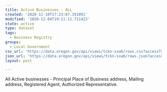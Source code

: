```yaml
---
title: Active Businesses - ALL
created: '2020-11-10T17:23:07.351091'
modified: '2020-12-04T19:11:11.711423'
state: active
type: dataset
tags:
  - Business Registry
groups:
  - Local Government
csv_url: 'https://data.oregon.gov/api/views/tckn-sxa6/rows.csv?accessType=DOWNLOAD'
json_url: 'https://data.oregon.gov/api/views/tckn-sxa6/rows.json?accessType=DOWNLOAD'
layout: post

---
```

All Active businesses - Principal Place of Business address, Mailing address, Registered Agent, Authorized Representative.
